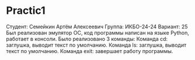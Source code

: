 # Practic1
Студент: Семейкин Артём Алексеевич Группа: ИКБО-24-24 Вариант: 25
Был реализован эмулятор ОС, код программы написан на языке Python, работает в консоли.
Было реализовано 3 команды:
Команда cd: заглушка, выводит текст по умолчанию.
Команда ls: заглушка, выводит текст по умолчанию.
Команда exit: завершает работу программы.